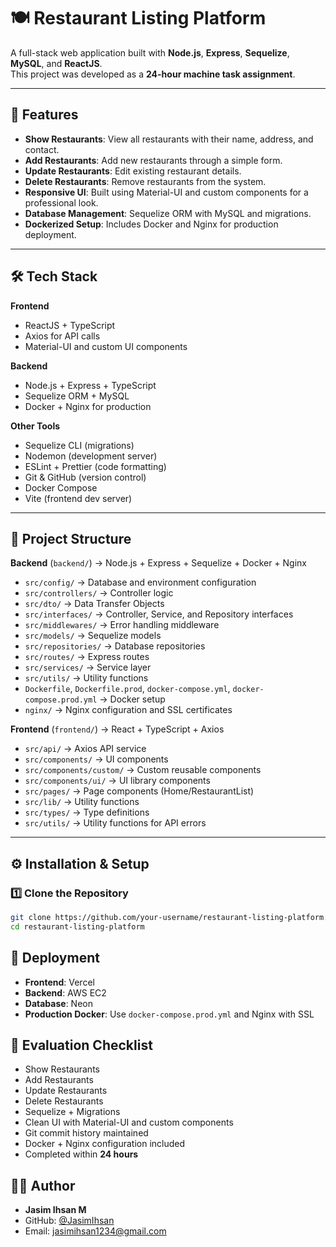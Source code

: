 # 🍽️ Restaurant Listing Platform

A full-stack web application built with **Node.js**, **Express**, **Sequelize**, **MySQL**, and **ReactJS**.  
This project was developed as a **24-hour machine task assignment**.

---

## 🚀 Features

- **Show Restaurants**: View all restaurants with their name, address, and contact.
- **Add Restaurants**: Add new restaurants through a simple form.
- **Update Restaurants**: Edit existing restaurant details.
- **Delete Restaurants**: Remove restaurants from the system.
- **Responsive UI**: Built using Material-UI and custom components for a professional look.
- **Database Management**: Sequelize ORM with MySQL and migrations.
- **Dockerized Setup**: Includes Docker and Nginx for production deployment.

---

## 🛠️ Tech Stack

**Frontend**
- ReactJS + TypeScript
- Axios for API calls
- Material-UI and custom UI components

**Backend**
- Node.js + Express + TypeScript
- Sequelize ORM + MySQL
- Docker + Nginx for production

**Other Tools**
- Sequelize CLI (migrations)
- Nodemon (development server)
- ESLint + Prettier (code formatting)
- Git & GitHub (version control)
- Docker Compose
- Vite (frontend dev server)

---

## 📂 Project Structure

**Backend** (`backend/`) → Node.js + Express + Sequelize + Docker + Nginx  

- `src/config/` → Database and environment configuration  
- `src/controllers/` → Controller logic  
- `src/dto/` → Data Transfer Objects  
- `src/interfaces/` → Controller, Service, and Repository interfaces  
- `src/middlewares/` → Error handling middleware  
- `src/models/` → Sequelize models  
- `src/repositories/` → Database repositories  
- `src/routes/` → Express routes  
- `src/services/` → Service layer  
- `src/utils/` → Utility functions  
- `Dockerfile`, `Dockerfile.prod`, `docker-compose.yml`, `docker-compose.prod.yml` → Docker setup  
- `nginx/` → Nginx configuration and SSL certificates  

**Frontend** (`frontend/`) → React + TypeScript + Axios  

- `src/api/` → Axios API service  
- `src/components/` → UI components  
- `src/components/custom/` → Custom reusable components  
- `src/components/ui/` → UI library components  
- `src/pages/` → Page components (Home/RestaurantList)  
- `src/lib/` → Utility functions  
- `src/types/` → Type definitions  
- `src/utils/` → Utility functions for API errors  

---


## ⚙️ Installation & Setup

### 1️⃣ Clone the Repository
```bash
git clone https://github.com/your-username/restaurant-listing-platform.git
cd restaurant-listing-platform
```

## 🚀 Deployment

- **Frontend**: Vercel
- **Backend**: AWS EC2
- **Database**: Neon
- **Production Docker**: Use `docker-compose.prod.yml` and Nginx with SSL

## 📝 Evaluation Checklist

- Show Restaurants
- Add Restaurants
- Update Restaurants
- Delete Restaurants
- Sequelize + Migrations
- Clean UI with Material-UI and custom components
- Git commit history maintained
- Docker + Nginx configuration included
- Completed within **24 hours**

## 👨‍💻 Author

- **Jasim Ihsan M**
- GitHub: [@JasimIhsan](https://github.com/JasimIhsan)
- Email: jasimihsan1234@gmail.com
